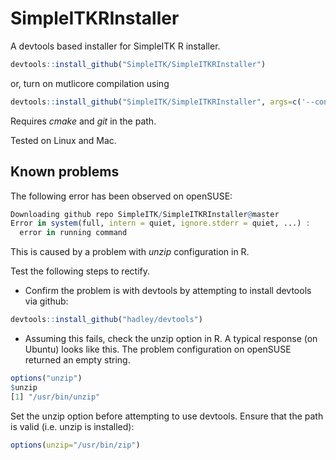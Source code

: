 # SimpleITKRInstaller
A devtools based installer for SimpleITK R installer.

```R
devtools::install_github("SimpleITK/SimpleITKRInstaller")
```
or, turn on mutlicore compilation using

```R
devtools::install_github("SimpleITK/SimpleITKRInstaller", args=c('--configure-vars="MAKEJ=6"'))
```

Requires _cmake_ and _git_ in the path.

Tested on Linux and Mac.

## Known problems

The following error has been observed on openSUSE:

```R
Downloading github repo SimpleITK/SimpleITKRInstaller@master
Error in system(full, intern = quiet, ignore.stderr = quiet, ...) :
  error in running command
```

This is caused by a problem with _unzip_ configuration in R.

Test the following steps to rectify.

* Confirm the problem is with devtools by attempting to install devtools
via github:

```R
devtools::install_github("hadley/devtools")
```

* Assuming this fails, check the unzip option in R. A typical response (on Ubuntu)
looks like this. The problem configuration on openSUSE returned an empty string.

```R
options("unzip")
$unzip
[1] "/usr/bin/unzip"
```
Set the unzip option before attempting to use devtools. Ensure that the
path is valid (i.e. unzip is installed):

```R
options(unzip="/usr/bin/zip")
```

